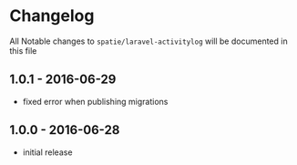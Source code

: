 # Changelog

All Notable changes to `spatie/laravel-activitylog` will be documented in this file

## 1.0.1 - 2016-06-29

- fixed error when publishing migrations

## 1.0.0 - 2016-06-28

- initial release
